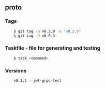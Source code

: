 ## proto

### Tags
``` sh
    $ git tag -a v0.2.0 -m "v0.2.0"
    $ git tag -d v0.0.3
```

### Taskfile - file for generating and testing
``` sh
    $ task <command>
```

### Versions
```
    v0.1.1 - jwt-grpc-test
```
